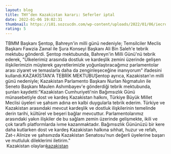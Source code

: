 ```yaml
--- 
layout: blog
title: THY’den Kazakistan kararı: Seferler iptal
date: 2022-01-06 19:02:31
thumbnail: https://i01.sozcucdn.com/wp-content/uploads/2022/01/06/iecrop/thy-23_16_9_1641491523-670x371.jpg
rating: 5
---
```

TBMM Başkanı Şentop, Bahreyn'in milli günü nedeniyle; Temsilciler Meclis Başkanı Fawzia Zaınal ile Şura Konseyi Başkanı Ali Bin Saleh'e tebrik mektubu gönderdi. Şentop mektubunda, Bahreyn'in Milli Günü'nü tebrik ederek, "Ülkelerimiz arasında dostluk ve kardeşlik zemini üzerinde gelişen ilişkilerimizin müşterek gayretlerimizle yoğunlaştıracağımız parlamentolar arası ziyaret ve temaslarla daha da zenginleşeceğine inanıyorum" ifadesini kullandı.KAZAKİSTAN'A TEBRİK MEKTUBUŞentop ayrıca, Kazakistan'ın milli günü nedeniyle; Kazakistan Parlamento Başkanı Nurlan Nıgmatulın ile Seneto Başkanı Maulen Ashımbayev'e gönderdiği tebrik mektubunda, şunları kaydetti:"Kazakistan Cumhuriyeti'nin Bağımsızlık Günü münasebetiyle dost ve kardeş Kazakistan halkını, Türkiye Büyük Millet Meclisi üyeleri ve şahsım adına en kalbi duygularla tebrik ederim. Türkiye ve Kazakistan arasındaki mevcut kardeşlik ve dostluk ilişkilerinin temelinde derin tarihi, kültürel ve beşeri bağlar mevcuttur. Parlamentolarımız arasındaki yakın ilişkiler de bu sağlam zemin üzerinde gelişmekte, ikili ve çok taraflı platformlarda ivme kazanmaktadır. Bağımsızlık Gününüzü bir kere daha kutlarken dost ve kardeş Kazakistan halkına sıhhat, huzur ve refah, Zat-ı Alinize ve şahsınızda Kazakistan Senatosu’nun değerli üyelerine başarı ve mutluluk dileklerimi iletirim."</br>&nbsp;Kazakistan olayları<a href="https://www.dental-ilan.org/">kazakistan</a>
